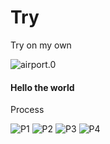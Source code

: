 # Try #
Try on my own

![airport.0](airport.0.jpg)


#### Hello the world

Process

![P1](P1.png)
![P2](P2.png)
![P3](P3.png)
![P4](P4.png)

